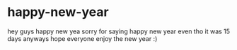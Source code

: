 # happy-new-year
hey guys happy new yea sorry for saying happy new year even tho it was 15 days anyways hope everyone enjoy the new year :)
